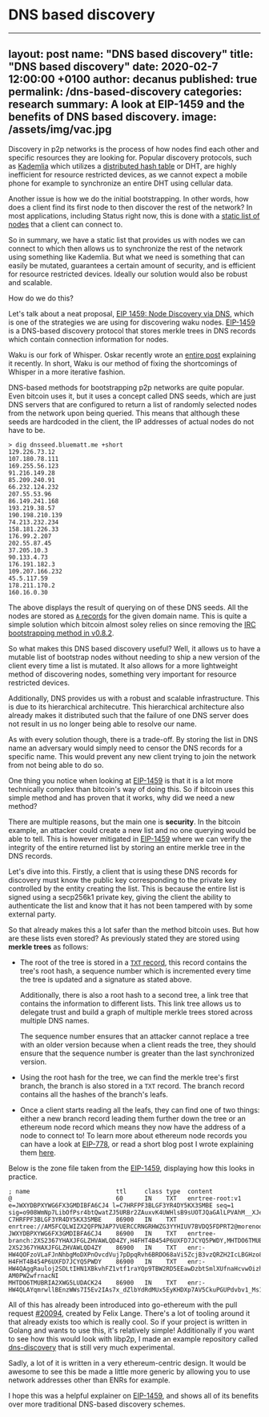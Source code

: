 # DNS based discovery

---
layout: post
name:  "DNS based discovery"
title:  "DNS based discovery"
date:   2020-02-7 12:00:00 +0100
author: decanus
published: true
permalink: /dns-based-discovery
categories: research
summary: A look at EIP-1459 and the benefits of DNS based discovery.
image: /assets/img/vac.jpg
---

Discovery in p2p networks is the process of how nodes find each other and specific resources they are looking for. Popular discovery protocols, such as [Kademlia](https://pdos.csail.mit.edu/~petar/papers/maymounkov-kademlia-lncs.pdf) which utilizes a [distributed hash table](https://en.wikipedia.org/wiki/Distributed_hash_table) or DHT, are highly inefficient for resource restricted devices, as we cannot expect a mobile phone for example to synchronize an entire DHT using cellular data.

Another issue is how we do the initial bootstrapping. In other words, how does a client find its first node to then discover the rest of the network? In most applications, including Status right now, this is done with a [static list of nodes](https://github.com/status-im/specs/blob/master/status-client-spec.md#bootstrapping) that a client can connect to.

So in summary, we have a static list that provides us with nodes we can connect to which then allows us to synchronize the rest of the network using something like Kademlia. But what we need is something that can easily be mutated, guarantees a certain amount of security, and is efficient for resource restricted devices. Ideally our solution would also be robust and scalable.

How do we do this? 

Let's talk about a neat proposal, [EIP 1459: Node Discovery via DNS](https://eips.ethereum.org/EIPS/eip-1459), which is one of the strategies we are using for discovering waku nodes. [EIP-1459](https://eips.ethereum.org/EIPS/eip-1459) is a DNS-based discovery protocol that stores merkle trees in DNS records which contain connection information for nodes.

Waku is our fork of Whisper. Oskar recently wrote an [entire post](https://vac.dev/fixing-whisper-with-waku) explaining it recently. In short, Waku is our method of fixing the shortcomings of Whisper in a more iterative fashion. 

DNS-based methods for bootstrapping p2p networks are quite popular. Even bitcoin uses it, but it uses a concept called DNS seeds, which are just DNS servers that are configured to return a list of randomly selected nodes from the network upon being queried. This means that although these seeds are hardcoded in the client, the IP addresses of actual nodes do not have to be.

```console
> dig dnsseed.bluematt.me +short
129.226.73.12
107.180.78.111
169.255.56.123
91.216.149.28
85.209.240.91
66.232.124.232
207.55.53.96
86.149.241.168
193.219.38.57
190.198.210.139
74.213.232.234
158.181.226.33
176.99.2.207
202.55.87.45
37.205.10.3
90.133.4.73
176.191.182.3
109.207.166.232
45.5.117.59
178.211.170.2
160.16.0.30
```

The above displays the result of querying on of these DNS seeds. All the nodes are stored as [`A` records](https://simpledns.plus/help/a-records) for the given domain name. This is quite a simple solution which bitcoin almost soley relies on since removing the [IRC bootstrapping method in v0.8.2](https://en.bitcoin.it/wiki/Network#IRC).

So what makes this DNS based discovery useful? Well, it allows us to have a mutable list of bootstrap nodes without needing to ship a new version of the client every time a list is mutated. It also allows for a more lightweight method of discovering nodes, something very important for resource restricted devices.

Additionally, DNS provides us with a robust and scalable infrastructure. This is due to its hierarchical architecutre. This hierarchical architecture also already makes it distributed such that the failure of one DNS server does not result in us no longer being able to resolve our name.

As with every solution though, there is a trade-off. By storing the list in DNS name an adversary would simply need to censor the DNS records for a specific name. This would prevent any new client trying to join the network from not being able to do so.

One thing you notice when looking at [EIP-1459](https://eips.ethereum.org/EIPS/eip-1459) is that it is a lot more technically complex than bitcoin's way of doing this. So if bitcoin uses this simple method and has proven that it works, why did we need a new method?

There are multiple reasons, but the main one is **security**. In the bitcoin example, an attacker could create a new list and no one querying would be able to tell. This is however mitigated in [EIP-1459](https://eips.ethereum.org/EIPS/eip-1459) where we can verify the integrity of the entire returned list by storing an entire merkle tree in the DNS records.

Let's dive into this. Firstly, a client that is using these DNS records for discovery must know the public key corresponding to the private key controlled by the entity creating the list. This is because the entire list is signed using a secp256k1 private key, giving the client the ability to authenticate the list and know that it has not been tampered with by some external party.

So that already makes this a lot safer than the method bitcoin uses. But how are these lists even stored? As previously stated they are stored using **merkle trees** as follows:
 - The root of the tree is stored in a [`TXT` record](https://simpledns.plus/help/txt-records), this record contains the tree's root hash, a sequence number which is incremented every time the tree is updated and a signature as stated above. 
 
    Additionally, there is also a root hash to a second tree, a link tree that contains the information to different lists. This link tree allows us to delegate trust and build a graph of multiple merkle trees stored across multiple DNS names.

    The sequence number ensures that an attacker cannot replace a tree with an older version because when a client reads the tree, they should ensure that the sequence number is greater than the last synchronized version.
    
- Using the root hash for the tree, we can find the merkle tree's first branch, the branch is also stored in a `TXT` record. The branch record contains all the hashes of the branch's leafs.

- Once a client starts reading all the leafs, they can find one of two things: either a new branch record leading them further down the tree or an ethereum node record which means they now have the address of a node to connect to! To learn more about ethereum node records you can have a look at [EIP-778](https://eips.ethereum.org/EIPS/eip-778), or read a short blog post I wrote explaining them [here](https://dean.eigenmann.me/blog/2020/01/21/network-addresses-in-ethereum/#enr).

Below is the zone file taken from the [EIP-1459](https://eips.ethereum.org/EIPS/eip-1459), displaying how this looks in practice.

```
; name                        ttl     class type  content
@                             60      IN    TXT   enrtree-root:v1 e=JWXYDBPXYWG6FX3GMDIBFA6CJ4 l=C7HRFPF3BLGF3YR4DY5KX3SMBE seq=1 sig=o908WmNp7LibOfPsr4btQwatZJ5URBr2ZAuxvK4UWHlsB9sUOTJQaGAlLPVAhM__XJesCHxLISo94z5Z2a463gA
C7HRFPF3BLGF3YR4DY5KX3SMBE    86900   IN    TXT   enrtree://AM5FCQLWIZX2QFPNJAP7VUERCCRNGRHWZG3YYHIUV7BVDQ5FDPRT2@morenodes.example.org
JWXYDBPXYWG6FX3GMDIBFA6CJ4    86900   IN    TXT   enrtree-branch:2XS2367YHAXJFGLZHVAWLQD4ZY,H4FHT4B454P6UXFD7JCYQ5PWDY,MHTDO6TMUBRIA2XWG5LUDACK24
2XS2367YHAXJFGLZHVAWLQD4ZY    86900   IN    TXT   enr:-HW4QOFzoVLaFJnNhbgMoDXPnOvcdVuj7pDpqRvh6BRDO68aVi5ZcjB3vzQRZH2IcLBGHzo8uUN3snqmgTiE56CH3AMBgmlkgnY0iXNlY3AyNTZrMaECC2_24YYkYHEgdzxlSNKQEnHhuNAbNlMlWJxrJxbAFvA
H4FHT4B454P6UXFD7JCYQ5PWDY    86900   IN    TXT   enr:-HW4QAggRauloj2SDLtIHN1XBkvhFZ1vtf1raYQp9TBW2RD5EEawDzbtSmlXUfnaHcvwOizhVYLtr7e6vw7NAf6mTuoCgmlkgnY0iXNlY3AyNTZrMaECjrXI8TLNXU0f8cthpAMxEshUyQlK-AM0PW2wfrnacNI
MHTDO6TMUBRIA2XWG5LUDACK24    86900   IN    TXT   enr:-HW4QLAYqmrwllBEnzWWs7I5Ev2IAs7x_dZlbYdRdMUx5EyKHDXp7AV5CkuPGUPdvbv1_Ms1CPfhcGCvSElSosZmyoqAgmlkgnY0iXNlY3AyNTZrMaECriawHKWdDRk2xeZkrOXBQ0dfMFLHY4eENZwdufn1S1o
```

All of this has already been introduced into go-ethereum with the pull request [#20094](https://github.com/ethereum/go-ethereum/pull/20094), created by Felix Lange. There's a lot of tooling around it that already exists too which is really cool. So if your project is written in Golang and wants to use this, it's relatively simple! Additionally if you want to see how this would look with libp2p, I made an example repository called [dns-discovery](https://github.com/decanus/dns-discovery) that is still very much experimental.

Sadly, a lot of it is written in a very ethereum-centric design. It would be awesome to see this be made a little more generic by allowing you to use network addresses other than ENRs for example.

I hope this was a helpful explainer on [EIP-1459](https://eips.ethereum.org/EIPS/eip-1459), and shows all of its benefits over more traditional DNS-based discovery schemes.
